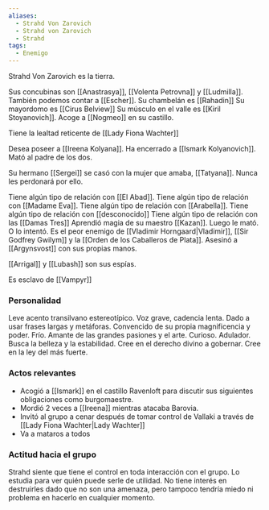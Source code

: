 ```yaml
---
aliases:
  - Strahd Von Zarovich
  - Strahd von Zarovich
  - Strahd
tags:
  - Enemigo
---
```

Strahd Von Zarovich es la tierra.

Sus concubinas son [[Anastrasya]], [[Volenta Petrovna]] y [[Ludmilla]]. También podemos contar a [[Escher]].
Su chambelán es [[Rahadin]]
Su mayordomo es [[Cirus Belview]]
Su músculo en el valle es [[Kiril Stoyanovich]]. 
Acoge a [[Nogmeo]] en su castillo.

Tiene la lealtad reticente de [[Lady Fiona Wachter]]

Desea poseer a [[Ireena Kolyana]]. Ha encerrado a [[Ismark Kolyanovich]]. Mató al padre de los dos.

Su hermano [[Sergei]] se casó con la mujer que amaba, [[Tatyana]]. Nunca les perdonará por ello.

Tiene algún tipo de relación con [[El Abad]].
Tiene algún tipo de relación con [[Madame Eva]].
Tiene algún tipo de relación con [[Arabella]].
Tiene algún tipo de relación con [[desconocido]]
Tiene algún tipo de relación con las [[Damas Tres]]
Aprendió magia de su maestro [[Kazan]]. Luego le mató. O lo intentó.
Es el peor enemigo de [[Vladimir Horngaard|Vladimir]], [[Sir Godfrey Gwilym]] y la [[Orden de los Caballeros de Plata]].
Asesinó a [[Argynsvost]] con sus propias manos.


[[Arrigal]] y [[Lubash]] son sus espías.


Es esclavo de [[Vampyr]]

### Personalidad
Leve acento transilvano estereotípico. Voz grave, cadencia lenta. Dado a usar frases largas y metáforas.
Convencido de su propia magnificencia y poder. Frío. Amante de las grandes pasiones y el arte. Curioso. Adulador. Busca la belleza y la estabilidad. Cree en el derecho divino a gobernar. Cree en la ley del más fuerte.

### Actos relevantes
- Acogió a [[Ismark]] en el castillo Ravenloft para discutir sus siguientes obligaciones como burgomaestre.
- Mordió 2 veces a [[Ireena]] mientras atacaba Barovia.
- Invitó al grupo a cenar después de tomar control de Vallaki a través de [[Lady Fiona Wachter|Lady Wachter]]
- Va a mataros a todos

### Actitud hacia el grupo
Strahd siente que tiene el control en toda interacción con el grupo. Lo estudia para ver quién puede serle de utilidad. No tiene interés en destruirles dado que no son una amenaza, pero tampoco tendría miedo ni problema en hacerlo en cualquier momento.